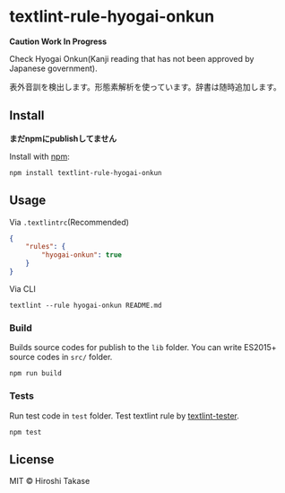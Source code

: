 # textlint-rule-hyogai-onkun

**Caution Work In Progress** 

Check Hyogai Onkun(Kanji reading that has not been approved by Japanese government).

表外音訓を検出します。形態素解析を使っています。辞書は随時追加します。

## Install

**まだnpmにpublishしてません**

Install with [npm](https://www.npmjs.com/):

    npm install textlint-rule-hyogai-onkun

## Usage

Via `.textlintrc`(Recommended)

```json
{
    "rules": {
        "hyogai-onkun": true
    }
}
```

Via CLI

```
textlint --rule hyogai-onkun README.md
```

### Build

Builds source codes for publish to the `lib` folder.
You can write ES2015+ source codes in `src/` folder.

    npm run build

### Tests

Run test code in `test` folder.
Test textlint rule by [textlint-tester](https://github.com/textlint/textlint-tester "textlint-tester").

    npm test

## License

MIT © Hiroshi Takase
